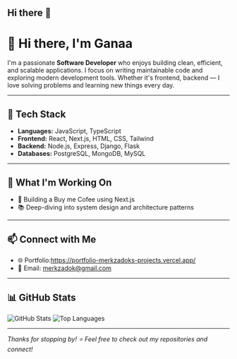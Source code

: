 ## Hi there 👋
# 👋 Hi there, I'm Ganaa

I'm a passionate **Software Developer** who enjoys building clean, efficient, and scalable applications. I focus on writing maintainable code and exploring modern development tools. Whether it's frontend, backend — I love solving problems and learning new things every day.

---

## 🔧 Tech Stack

- **Languages:** JavaScript, TypeScript  
- **Frontend:** React, Next.js, HTML, CSS, Tailwind  
- **Backend:** Node.js, Express, Django, Flask  
- **Databases:** PostgreSQL, MongoDB, MySQL  

---

## 🚀 What I'm Working On

- 🔭 Building a Buy me Cofee using Next.js
- 📚 Deep-diving into system design and architecture patterns

---

## 📫 Connect with Me

- 🌐 Portfolio:https://portfolio-merkzadoks-projects.vercel.app/  
- 📧 Email: merkzadok@gmail.com

---

## 📊 GitHub Stats

![GitHub Stats](https://github-readme-stats.vercel.app/api?username=yourusername&show_icons=true&count_private=true&theme=github_dark)
![Top Languages](https://github-readme-stats.vercel.app/api/top-langs/?username=yourusername&layout=compact&theme=github_dark)

---

_Thanks for stopping by! ⭐️ Feel free to check out my repositories and connect!_

